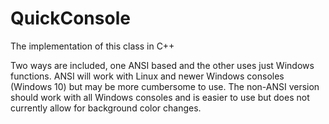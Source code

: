 # QuickConsole
 
The implementation of this class in C++

Two ways are included, one ANSI based and the other uses just Windows functions.
ANSI will work with Linux and newer Windows consoles (Windows 10) but may be more cumbersome to use.
The non-ANSI version should work with all Windows consoles and is easier to use but does not currently allow for background color changes.
